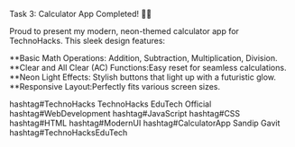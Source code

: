 Task 3: Calculator App Completed! 🧮✨

Proud to present my modern, neon-themed calculator app for TechnoHacks. This sleek design features:

 **Basic Math Operations: Addition, Subtraction, Multiplication, Division.
 **Clear and All Clear (AC) Functions:Easy reset for seamless calculations.
 **Neon Light Effects: Stylish buttons that light up with a futuristic glow.
 **Responsive Layout:Perfectly fits various screen sizes.

 hashtag#TechnoHacks TechnoHacks EduTech Official hashtag#WebDevelopment hashtag#JavaScript hashtag#CSS hashtag#HTML hashtag#ModernUI hashtag#CalculatorApp Sandip Gavit hashtag#TechnoHacksEduTech

